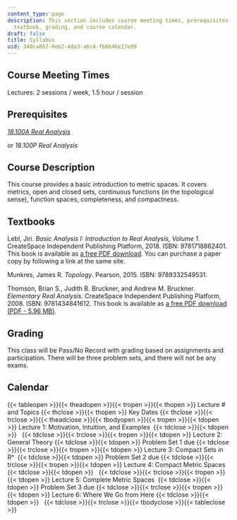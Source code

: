 ```yaml
---
content_type: page
description: This section includes course meeting times, prerequisites, course description,
  textbook, grading, and course calendar.
draft: false
title: Syllabus
uid: 340ca867-0eb2-4da3-a6c4-f66646e17e09
---
```

## Course Meeting Times

Lectures: 2 sessions / week, 1.5 hour / session

## Prerequisites

[*18.100A Real Analysis*](https://ocw.mit.edu/courses/18-100a-introduction-to-analysis-fall-2012/)

or *18.100P Real Analysis*

## Course Description

This course provides a basic introduction to metric spaces. It covers metrics, open and closed sets, continuous functions (in the topological sense), function spaces, completeness, and compactness.

## Textbooks

Lebl, Jiri. *Basic Analysis I: Introduction to Real Analysis, Volume 1*. CreateSpace Independent Publishing Platform, 2018. ISBN: 9781718862401. This book is available as [a free PDF download](https://www.jirka.org/ra/). You can purchase a paper copy by following a link at the same site.

Munkres, James R. *Topology*. Pearson, 2015. ISBN: 9789332549531.

Thomson, Brian S., Judith B. Bruckner, and Andrew M. Bruckner. *Elementary Real Analysis*. CreateSpace Independent Publishing Platform, 2008. ISBN: 9781434841612. This book is available as [a free PDF download (PDF - 5.96 MB)](http://classicalrealanalysis.info/documents/TBB-AllChapters-Landscape.pdf). 

## Grading

This class will be Pass/No Record with grading based on assignments and participation. There will be three problem sets, and there will not be any exams.

## Calendar

{{< tableopen >}}{{< theadopen >}}{{< tropen >}}{{< thopen >}}
Lecture # and Topics
{{< thclose >}}{{< thopen >}}
Key Dates
{{< thclose >}}{{< trclose >}}{{< theadclose >}}{{< tbodyopen >}}{{< tropen >}}{{< tdopen >}}
Lecture 1: Motivation, Intuition, and Examples 
{{< tdclose >}}{{< tdopen >}}
 
{{< tdclose >}}{{< trclose >}}{{< tropen >}}{{< tdopen >}}
Lecture 2: General Theory
{{< tdclose >}}{{< tdopen >}}
Problem Set 1 due
{{< tdclose >}}{{< trclose >}}{{< tropen >}}{{< tdopen >}}
Lecture 3: Compact Sets in Rⁿ 
{{< tdclose >}}{{< tdopen >}}
Problem Set 2 due
{{< tdclose >}}{{< trclose >}}{{< tropen >}}{{< tdopen >}}
Lecture 4: Compact Metric Spaces 
{{< tdclose >}}{{< tdopen >}}
 
{{< tdclose >}}{{< trclose >}}{{< tropen >}}{{< tdopen >}}
Lecture 5: Complete Metric Spaces 
{{< tdclose >}}{{< tdopen >}}
Problem Set 3 due
{{< tdclose >}}{{< trclose >}}{{< tropen >}}{{< tdopen >}}
Lecture 6: Where We Go from Here
{{< tdclose >}}{{< tdopen >}}
 
{{< tdclose >}}{{< trclose >}}{{< tbodyclose >}}{{< tableclose >}}